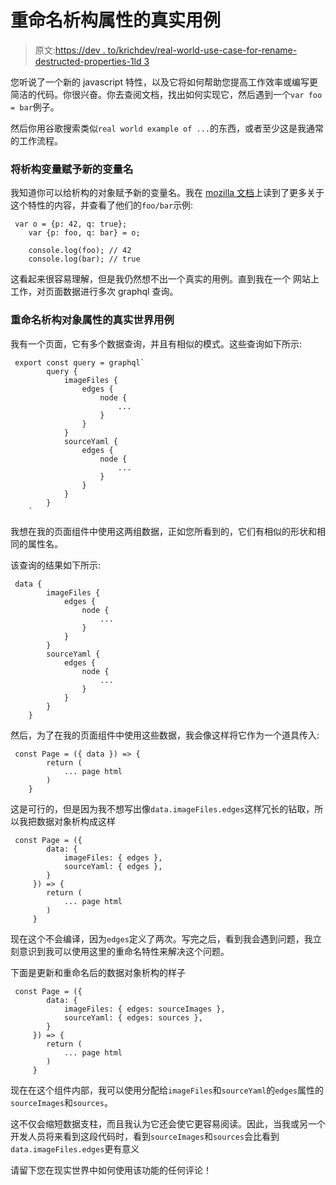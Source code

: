# 重命名析构属性的真实用例

> 原文:[https://dev . to/krichdev/real-world-use-case-for-rename-destructed-properties-1ld 3](https://dev.to/krichdev/real-world-use-case-for-renaming-destructed-properties-1ld3)

您听说了一个新的 javascript 特性，以及它将如何帮助您提高工作效率或编写更简洁的代码。你很兴奋。你去查阅文档，找出如何实现它，然后遇到一个`var foo = bar`例子。

然后你用谷歌搜索类似`real world example of ...`的东西，或者至少这是我通常的工作流程。

### [](#assigning-destructed-variables-to-new-variable-names)将析构变量赋予新的变量名

我知道你可以给析构的对象赋予新的变量名。我在 [mozilla 文档](https://developer.mozilla.org/en-US/docs/Web/JavaScript/Reference/Operators/Destructuring_assignment#Assigning_to_new_variable_names)上读到了更多关于这个特性的内容，并查看了他们的`foo/bar`示例:

```
 var o = {p: 42, q: true};
    var {p: foo, q: bar} = o;

    console.log(foo); // 42 
    console.log(bar); // true 
```

这看起来很容易理解，但是我仍然想不出一个真实的用例。直到我在一个  网站上工作，对页面数据进行多次 graphql 查询。

### [](#my-real-world-use-case-for-renaming-destructed-object-properties)重命名析构对象属性的真实世界用例

我有一个页面，它有多个数据查询，并且有相似的模式。这些查询如下所示:

```
 export const query = graphql`
        query {
            imageFiles {
                edges {
                    node {
                        ...
                    }
                }
            }
            sourceYaml {
                edges {
                    node {
                        ...
                    }
                }
            }
        }
    ` 
```

我想在我的页面组件中使用这两组数据，正如您所看到的，它们有相似的形状和相同的属性名。

该查询的结果如下所示:

```
 data {
        imageFiles {
            edges {
                node {
                    ...
                }
            }
        }
        sourceYaml {
            edges {
                node {
                    ...
                }
            }
        }
    } 
```

然后，为了在我的页面组件中使用这些数据，我会像这样将它作为一个道具传入:

```
 const Page = ({ data }) => {
        return (
            ... page html
        )
    } 
```

这是可行的，但是因为我不想写出像`data.imageFiles.edges`这样冗长的钻取，所以我把数据对象析构成这样

```
 const Page = ({ 
        data: {
            imageFiles: { edges },
            sourceYaml: { edges },
        } 
     }) => {
        return (
            ... page html
        )
     } 
```

现在这个不会编译，因为`edges`定义了两次。写完之后，看到我会遇到问题，我立刻意识到我可以使用这里的重命名特性来解决这个问题。

下面是更新和重命名后的数据对象析构的样子

```
 const Page = ({ 
        data: {
            imageFiles: { edges: sourceImages },
            sourceYaml: { edges: sources },
        } 
     }) => {
        return (
            ... page html
        )
     } 
```

现在在这个组件内部，我可以使用分配给`imageFiles`和`sourceYaml`的`edges`属性的`sourceImages`和`sources`。

这不仅会缩短数据支柱，而且我认为它还会使它更容易阅读。因此，当我或另一个开发人员将来看到这段代码时，看到`sourceImages`和`sources`会比看到`data.imageFiles.edges`更有意义

请留下您在现实世界中如何使用该功能的任何评论！